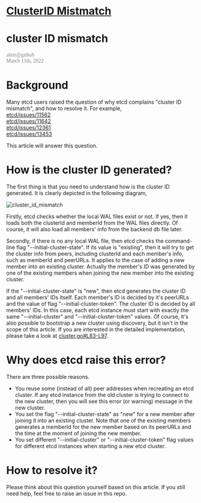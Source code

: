 # [ClusterID Mistmatch](https://github.com/ahrtr/etcd-issues/blob/master/docs/cluster_id_mismatch.md)
cluster ID mismatch
======
<span style="color: #808080; font-family: Babas; font-size: 1em;">
ahrtr@github <br>
March 11th, 2022
</span>

# Background
Many etcd users raised the question of why etcd complains "cluster ID mismatch", and how to resolve it. For example, <br>
[etcd/issues/11562](https://github.com/etcd-io/etcd/issues/11562) <br>
[etcd/issues/11642](https://github.com/etcd-io/etcd/issues/11642) <br> 
[etcd/issues/12361](https://github.com/etcd-io/etcd/issues/12361) <br>
[etcd/issues/13453](https://github.com/etcd-io/etcd/issues/13453) <br>

This article will answer this question. 

# How is the cluster ID generated?
The first thing is that you need to understand how is the cluster ID generated. It is clearly depicted in the following diagram,

![cluster_id_mismatch](images/cluster_id_mismatch.png)

Firstly, etcd checks whether the local WAL files exist or not. If yes, then it loads both the clusterId and memberId from the WAL files directly. Of course, it will also load all members' info from the backend db file later. 

Secondly, if there is no any local WAL file, then etcd checks the command-line flag "--initial-cluster-state". If its value is "existing", then it will try to get the cluster info from peers, including clusterId and each member's info, such as memberId and peerURLs. It applies to the case of adding a new member into an existing cluster. Actually the member's ID was generated by one of the existing members when joining the new member into the existing cluster.

If the "--initial-cluster-state" is "new", then etcd generates the cluster ID and all members' IDs itself. Each member's ID is decided by it's peerURLs and the value of flag "--initial-cluster-token". The cluster ID is decided by all members' IDs. In this case, each etcd instance must start with exactly the same "--initial-cluster" and "--initial-cluster-token" values. Of course, it's also possible to bootstrap a new cluster using discovery, but it isn't in the scope of this article. If you are interested in the detailed implementation, please take a look at [cluster.go#L83-L97](https://github.com/etcd-io/etcd/blob/4e97271e4ec5b50dffeff31bbfb69fc2f2b28d93/server/etcdserver/api/membership/cluster.go#L83-L97).

# Why does etcd raise this error?
There are three possible reasons.

- You reuse some (instead of all) peer addresses when recreating an etcd cluster. If any etcd instance from the old cluster is trying to connect to the new cluster, then you will see this error (or warning) message in the new cluster.
- You set the flag "--initial-cluster-state" as "new" for a new member after joining it into an existing cluster. Note that one of the existing members generates a memberId for the new member based on its peerURLs and the time at the moment of joining the new member.
- You set different "--initial-cluster" or "--initial-cluster-token" flag values for different etcd instances when starting a new etcd cluster.

# How to resolve it?
Please think about this question yourself based on this article. If you still need help, feel free to raise an issue in this repo.

